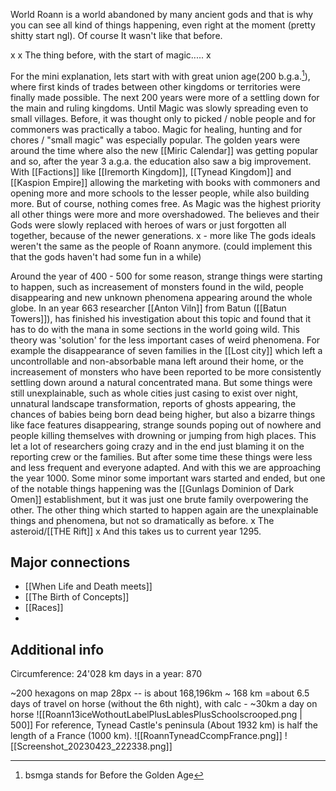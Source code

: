 World Roann is a world abandoned by many ancient gods and that is why you can see all kind of things happening, even right at the moment (pretty shitty start ngl). Of course It wasn't like that before.

x
x The thing before, with the start of magic.....
x

For the mini explanation, lets start with with great union age(200 b.g.a.[^1]), where first kinds of trades between other kingdoms or territories were finally made possible.
The next 200 years were more of a settling down for the main and ruling kingdoms. Until Magic was slowly spreading even to small villages. Before, it was thought only to picked / noble people and for commoners was practically a taboo. Magic for healing, hunting and for chores / "small magic" was especially popular. The golden years were around the time where also the new [[Miric Calendar]] was getting popular and so, after the year 3 a.g.a. the education also saw a big improvement.
With [[Factions]] like [[Iremorth Kingdom]], [[Tynead Kingdom]] and [[Kaspion Empire]] allowing the marketing with books with commoners and opening more and more schools to the lesser people, while also building more.
But of course, nothing comes free. As Magic was the highest priority all other things were more and more overshadowed. The believes and their Gods were slowly replaced with heroes of wars or just forgotten all together, because of the newer generations.
x    -    more like The gods ideals weren't the same as the people of Roann anymore. (could implement this that the gods haven't had some fun in a while)

Around the year of 400 - 500 for some reason, strange things were starting to happen, such as increasement of monsters found in the wild, people disappearing and new unknown phenomena appearing around the whole globe.
In an year 663 researcher [[Anton Viln]] from Batun ([[Batun Towers]]), has finished his investigation about this topic and found that it has to do with the mana in some sections in the world going wild. This theory was 'solution' for the less important cases of weird phenomena. For example the disappearance of seven families in the [[Lost city]] which left a uncontrollable and non-absorbable mana left around their home, or the increasement of monsters who have been reported to be more consistently settling down around a natural concentrated mana.
But some things were still unexplainable, such as whole cities just casing to exist over night, unnatural landscape transformation, reports of ghosts appearing, the chances of babies being born dead being higher, but also a bizarre things like face features disappearing, strange sounds poping out of nowhere and people killing themselves with drowning or jumping from high places. This let a lot of researchers going crazy and in the end just blaming it on the reporting crew or the families. But after some time these things were less and less frequent and everyone adapted.
And with this we are approaching the year 1000. Some minor some important wars started and ended, but one of the notable things happening was the [[Gunlags Dominion of Dark Omen]] establishment, but it was just one brute family overpowering the other. The other thing which started to happen again are the unexplainable things and phenomena, but not so dramatically as before.
x
The asteroid/[[THE Rift]]
x
And this takes us to current year 1295.

[^1]: bsmga stands for Before the Golden Age


## Major connections
- [[When Life and Death meets]]
- [[The Birth of Concepts]]
- [[Races]]
- 

## Additional info
Circumference: 24'028 km
days in a year: 870

~200 hexagons on map
28px -- is about 168,196km ~ 168 km =about 6.5 days of travel on horse (without the 6th night), with calc - ~30km a day on horse
![[Roann13iceWothoutLabelPlusLablesPlusSchoolscrooped.png | 500]]
For reference, Tynead Castle's peninsula (About 1932 km) is half the length of a France (1000 km). 
![[RoannTyneadCcompFrance.png]]
![[Screenshot_20230423_222338.png]]